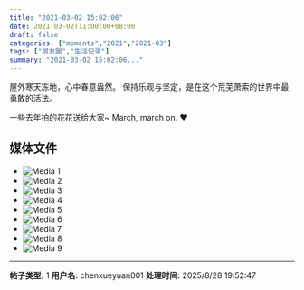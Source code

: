 ```yaml
---
title: "2021-03-02 15:02:06"
date: 2021-03-02T11:00:00+08:00
draft: false
categories: ["moments","2021","2021-03"]
tags: ["朋友圈","生活记录"]
summary: "2021-03-02 15:02:06..."
---
```


屋外寒天冻地，心中春意盎然。
保持乐观与坚定，是在这个荒芜萧索的世界中最勇敢的活法。

一些去年拍的花花送给大家~ 
March, march on. ❤️

## 媒体文件

- ![Media 1](/Moments/photos/2021-03-02/202103021502060.jpg)
- ![Media 2](/Moments/photos/2021-03-02/202103021502061.jpg)
- ![Media 3](/Moments/photos/2021-03-02/202103021502062.jpg)
- ![Media 4](/Moments/photos/2021-03-02/202103021502063.jpg)
- ![Media 5](/Moments/photos/2021-03-02/202103021502064.jpg)
- ![Media 6](/Moments/photos/2021-03-02/202103021502065.jpg)
- ![Media 7](/Moments/photos/2021-03-02/202103021502066.jpg)
- ![Media 8](/Moments/photos/2021-03-02/202103021502067.jpg)
- ![Media 9](/Moments/photos/2021-03-02/202103021502068.jpg)

---

**帖子类型:** 1
**用户名:** chenxueyuan001
**处理时间:** 2025/8/28 19:52:47